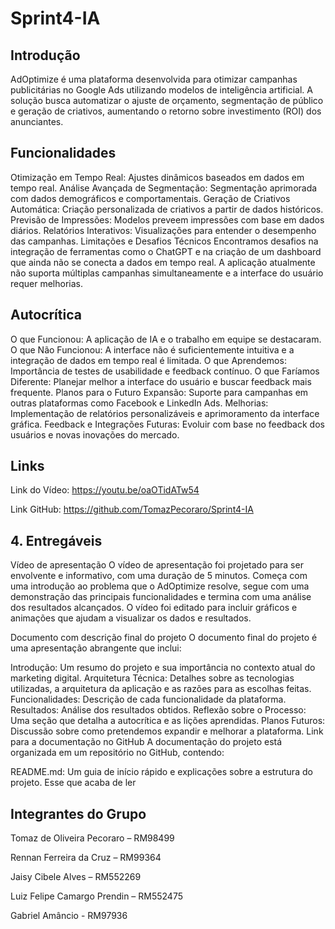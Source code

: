 # Sprint4-IA

## Introdução
AdOptimize é uma plataforma desenvolvida para otimizar campanhas publicitárias no Google Ads utilizando modelos de inteligência artificial. A solução busca automatizar o ajuste de orçamento, segmentação de público e geração de criativos, aumentando o retorno sobre investimento (ROI) dos anunciantes.

## Funcionalidades
Otimização em Tempo Real: Ajustes dinâmicos baseados em dados em tempo real.
Análise Avançada de Segmentação: Segmentação aprimorada com dados demográficos e comportamentais.
Geração de Criativos Automática: Criação personalizada de criativos a partir de dados históricos.
Previsão de Impressões: Modelos preveem impressões com base em dados diários.
Relatórios Interativos: Visualizações para entender o desempenho das campanhas.
Limitações e Desafios Técnicos
Encontramos desafios na integração de ferramentas como o ChatGPT e na criação de um dashboard que ainda não se conecta a dados em tempo real. A aplicação atualmente não suporta múltiplas campanhas simultaneamente e a interface do usuário requer melhorias.

## Autocrítica
O que Funcionou: A aplicação de IA e o trabalho em equipe se destacaram.
O que Não Funcionou: A interface não é suficientemente intuitiva e a integração de dados em tempo real é limitada.
O que Aprendemos: Importância de testes de usabilidade e feedback contínuo.
O que Faríamos Diferente: Planejar melhor a interface do usuário e buscar feedback mais frequente.
Planos para o Futuro
Expansão: Suporte para campanhas em outras plataformas como Facebook e LinkedIn Ads.
Melhorias: Implementação de relatórios personalizáveis e aprimoramento da interface gráfica.
Feedback e Integrações Futuras: Evoluir com base no feedback dos usuários e novas inovações do mercado.

## Links
Link do Vídeo: https://youtu.be/oaOTidATw54


Link GitHub: https://github.com/TomazPecoraro/Sprint4-IA

## 4. Entregáveis
Vídeo de apresentação O vídeo de apresentação foi projetado para ser envolvente e informativo, com uma duração de 5 minutos. Começa com uma introdução ao problema que o AdOptimize resolve, segue com uma demonstração das principais funcionalidades e termina com uma análise dos resultados alcançados. O vídeo foi editado para incluir gráficos e animações que ajudam a visualizar os dados e resultados.

Documento com descrição final do projeto O documento final do projeto é uma apresentação abrangente que inclui:

Introdução: Um resumo do projeto e sua importância no contexto atual do marketing digital.
Arquitetura Técnica: Detalhes sobre as tecnologias utilizadas, a arquitetura da aplicação e as razões para as escolhas feitas.
Funcionalidades: Descrição de cada funcionalidade da plataforma.
Resultados: Análise dos resultados obtidos.
Reflexão sobre o Processo: Uma seção que detalha a autocrítica e as lições aprendidas.
Planos Futuros: Discussão sobre como pretendemos expandir e melhorar a plataforma.
Link para a documentação no GitHub A documentação do projeto está organizada em um repositório no GitHub, contendo:

README.md: Um guia de início rápido e explicações sobre a estrutura do projeto.
Esse que acaba de ler

## Integrantes do Grupo
Tomaz de Oliveira Pecoraro – RM98499

Rennan Ferreira da Cruz – RM99364

Jaisy Cibele Alves – RM552269

Luiz Felipe Camargo Prendin – RM552475

Gabriel Amâncio - RM97936
